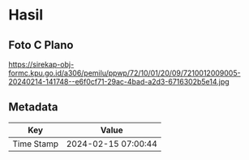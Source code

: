 # Hasil

## Foto C Plano

https://sirekap-obj-formc.kpu.go.id/a306/pemilu/ppwp/72/10/01/20/09/7210012009005-20240214-141748--e6f0cf71-29ac-4bad-a2d3-6716302b5e14.jpg


## Metadata

| Key        | Value               |
| ---------- | ------------------- |
| Time Stamp | 2024-02-15 07:00:44 |



